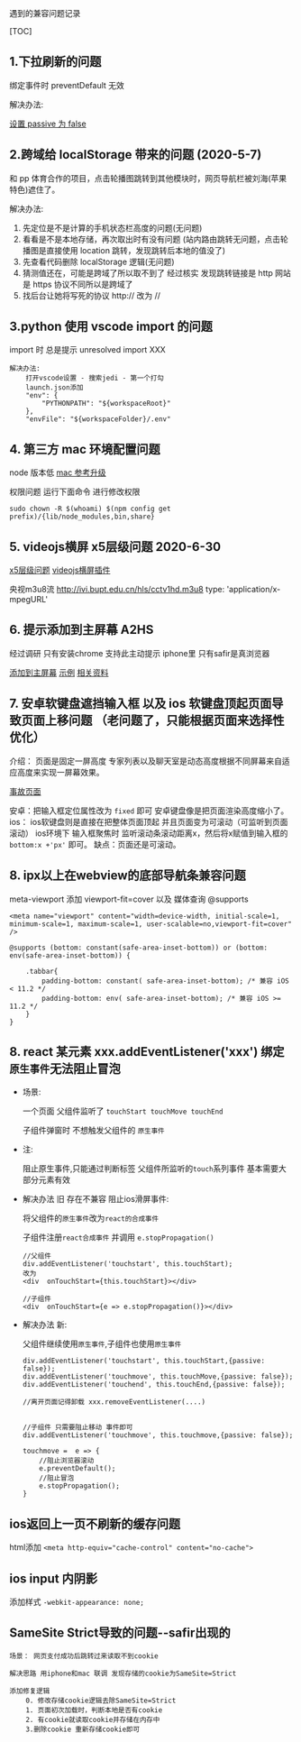 遇到的兼容问题记录

[TOC]

## 1.下拉刷新的问题

绑定事件时 preventDefault 无效

解决办法:

[设置 passive 为 false](https://developer.mozilla.org/zh-CN/docs/Web/API/EventTarget/addEventListener)

## 2.跨域给 localStorage 带来的问题 (2020-5-7)

和 pp 体育合作的项目，点击轮播图跳转到其他模块时，网页导航栏被刘海(苹果特色)遮住了。

解决办法:

1.  先定位是不是计算的手机状态栏高度的问题(无问题)
2.  看看是不是本地存储，再次取出时有没有问题
    (站内路由跳转无问题，点击轮播图是直接使用 location 跳转，发现跳转后本地的值没了)
3.  先查看代码删除 localStorage 逻辑(无问题)
4.  猜测值还在，可能是跨域了所以取不到了
    经过核实 发现跳转链接是 http 网站是 https 协议不同所以是跨域了
5.  找后台让她将写死的协议 http:// 改为 //

## 3.python 使用 vscode import 的问题

import 时 总是提示 unresolved import XXX

```
解决办法:
    打开vscode设置 - 搜索jedi - 第一个打勾
    launch.json添加
    "env": {
        "PYTHONPATH": "${workspaceRoot}"
    },
    "envFile": "${workspaceFolder}/.env"
```

## 4. 第三方 mac 环境配置问题

node 版本低 [mac 参考升级](https://www.jianshu.com/p/71c82fc63522)

权限问题 运行下面命令 进行修改权限

`sudo chown -R $(whoami) $(npm config get prefix)/{lib/node_modules,bin,share}`

## 5. videojs横屏 x5层级问题 2020-6-30

[x5层级问题](https://x5.tencent.com/tbs/guide/video.html)
[videojs横屏插件](https://github.com/prateekrastogi/videojs-landscape-fullscreen)

央视m3u8流 http://ivi.bupt.edu.cn/hls/cctv1hd.m3u8
type: 'application/x-mpegURL'


## 6. 提示添加到主屏幕  A2HS

经过调研 只有安装chrome 支持此主动提示
iphone里 只有safir是真浏览器 

[添加到主屏幕](https://developer.mozilla.org/zh-CN/docs/Web/Progressive_web_apps/%E6%B7%BB%E5%8A%A0%E5%88%B0%E4%B8%BB%E5%B1%8F%E5%B9%95)
[示例](https://mdn.github.io/pwa-examples/a2hs/)
[相关资料](https://love2dev.com/pwa/add-to-homescreen-library/)




## 7.  安卓软键盘遮挡输入框 以及 ios 软键盘顶起页面导致页面上移问题 （老问题了，只能根据页面来选择性优化）


介绍： 
    页面是固定一屏高度 专家列表以及聊天室是动态高度根据不同屏幕来自适应高度来实现一屏幕效果。


[事故页面](wx.catjc.com/#/walkman)

安卓：把输入框定位属性改为 `fixed` 即可 安卓键盘像是把页面渲染高度缩小了。
ios： ios软键盘则是直接在把整体页面顶起 并且页面变为可滚动（可监听到页面滚动）
ios环境下 输入框聚焦时 监听滚动条滚动距离x，然后将x赋值到输入框的 `bottom:x +'px'` 即可。 缺点：页面还是可滚动。
 

 ## 8. ipx以上在webview的底部导航条兼容问题



meta-viewport 添加 viewport-fit=cover
以及 媒体查询 @supports
```
<meta name="viewport" content="width=device-width, initial-scale=1, minimum-scale=1, maximum-scale=1, user-scalable=no,viewport-fit=cover" />

@supports (bottom: constant(safe-area-inset-bottom)) or (bottom: env(safe-area-inset-bottom)) { 
    
    .tabbar{
        padding-bottom: constant( safe-area-inset-bottom); /* 兼容 iOS < 11.2 */
        padding-bottom: env( safe-area-inset-bottom); /* 兼容 iOS >= 11.2 */
    }
}

```

## 8. react 某元素 xxx.addEventListener('xxx')  绑定`原生事件`无法阻止冒泡

* 场景: 

    一个页面 父组件监听了 `touchStart touchMove touchEnd`  

   子组件弹窗时 不想触发父组件的 `原生事件` 


* 注: 

     阻止原生事件,只能通过判断标签
    父组件所监听的`touch`系列事件 基本需要大部分元素有效
    

* 解决办法 旧 存在不兼容 阻止ios滑屏事件:

    将父组件的`原生事件`改为`react的合成事件`

    子组件注册`react合成事件` 并调用 `e.stopPropagation()`

     ```
    //父组件
    div.addEventListener('touchstart', this.touchStart);
    改为
    <div  onTouchStart={this.touchStart}></div>

    //子组件
    <div  onTouchStart={e => e.stopPropagation()}></div>

    ```
* 解决办法 新: 

    父组件继续使用`原生事件`,子组件也使用`原生事件`
    
    ```
    div.addEventListener('touchstart', this.touchStart,{passive: false});
    div.addEventListener('touchmove', this.touchMove,{passive: false});
    div.addEventListener('touchend', this.touchEnd,{passive: false});

    //离开页面记得卸载 xxx.removeEventListener(....)


    //子组件 只需要阻止移动 事件即可
    div.addEventListener('touchmove', this.touchmove,{passive: false});

    touchmove =  e => {
        //阻止浏览器滚动
        e.preventDefault();
        //阻止冒泡
        e.stopPropagation();
    }

    ```

## ios返回上一页不刷新的缓存问题

html添加 `<meta http-equiv="cache-control" content="no-cache">`

## ios input 内阴影
添加样式
`-webkit-appearance: none;`


##  SameSite Strict导致的问题--safir出现的

    场景： 网页支付成功后跳转过来读取不到cookie

    解决思路 用iphone和mac 联调 发现存储的cookie为SameSite=Strict

    添加修复逻辑
        0. 修改存储cookie逻辑去除SameSite=Strict
        1. 页面初次加载时，判断本地是否有cookie
        2. 有cookie就读取cookie并存储在内存中
        3.删除cookie 重新存储cookie即可

